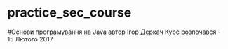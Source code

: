 # practice_sec_course
#Основи програмування на Java
автор Ігор Деркач Курс розпочався - 15 Лютого 2017
